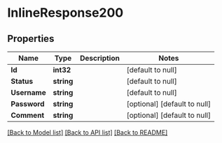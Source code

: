 # InlineResponse200

## Properties
Name | Type | Description | Notes
------------ | ------------- | ------------- | -------------
**Id** | **int32** |  | [default to null]
**Status** | **string** |  | [default to null]
**Username** | **string** |  | [default to null]
**Password** | **string** |  | [optional] [default to null]
**Comment** | **string** |  | [optional] [default to null]

[[Back to Model list]](../README.md#documentation-for-models) [[Back to API list]](../README.md#documentation-for-api-endpoints) [[Back to README]](../README.md)

